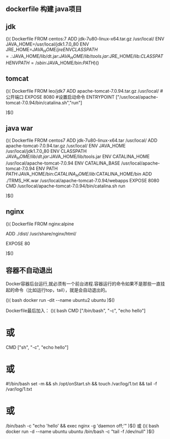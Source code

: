## dockerfile 构建 java项目

## jdk
$()$(
  Dockerfile
  FROM centos:7
  ADD jdk-7u80-linux-x64.tar.gz /usr/local/
  ENV JAVA_HOME=/usr/local/jdk1.7.0_80
  ENV JRE_HOME=$JAVA_HOME/jre
  ENV CLASSPATH=.:$JAVA_HOME/lib/dt.jar:$JAVA_HOME/lib/tools.jar:$JRE_HOME/lib:$CLASSPATH
  ENV PATH=/sbin:$JAVA_HOME/bin:$PATH
)$()

## tomcat
$()$(
  Dockerfile
  FROM leo/jdk7
  ADD apache-tomcat-7.0.94.tar.gz /usr/local/
  #公开端口
  EXPOSE 8080
  #设置启动命令
  ENTRYPOINT ["/usr/local/apache-tomcat-7.0.94/bin/catalina.sh","run"]

)$()

## java war
$()$(
  Dockerfile
  FROM centos7
  ADD jdk-7u80-linux-x64.tar /usr/local/
  ADD apache-tomcat-7.0.94.tar.gz /usr/local/
  ENV JAVA_HOME /usr/local/jdk1.7.0_80
  ENV CLASSPATH $JAVA_HOME/lib/dt.jar:$JAVA_HOME/lib/tools.jar
  ENV CATALINA_HOME /usr/local/apache-tomcat-7.0.94
  ENV CATALINA_BASE /usr/local/apache-tomcat-7.0.94
  ENV PATH $PATH:$JAVA_HOME/bin:$CATALINA_HOME/lib:$CATALINA_HOME/bin
  ADD ./TRMS_HK.war /usr/local/apache-tomcat-7.0.94/webapps
  EXPOSE 8080
  CMD /usr/local/apache-tomcat-7.0.94/bin/catalina.sh run

)$()

## nginx
$()$(
  Dockerfile
  FROM nginx:alpine

  ADD ./dist/ /usr/share/nginx/html/

  EXPOSE 80

)$()

## 容器不自动退出
Docker容器后台运行,就必须有一个前台进程.容器运行的命令如果不是那些一直挂起的命令（比如运行top，tail），就是会自动退出的。

$()$(
  bash
  docker run -dit --name ubuntu2 ubuntu
)$()

Dockerfile最后加入：
$()$(
  bash
  CMD ["/bin/bash", "-c", "echo hello"]
  # 或
  CMD ["sh", "-c", "echo hello"]
  # 或
  #!/bin/bash
  set -m &&
    sh /opt/onStart.sh &&
    touch /var/log/1.txt &&
    tail -f /var/log/1.txt
  # 或
  /bin/bash -c "echo 'hello' && exec nginx -g 'daemon off;'"
)$()
或
$()$(
  bash
  docker run -d --name ubuntu ubuntu /bin/bash -c "tail -f /dev/null"
)$()
